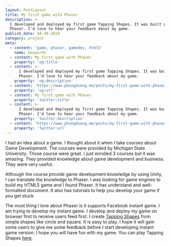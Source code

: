 ```yaml
---
layout: PostLayout
title: My first game with Phaser
description: >-
  I developed and deployed my first game Tapping Shapes. It was built with
  Phaser. I'd love to hear your feedback about my game.
publish_date: 04-30-2019
category: project
meta:
  - content: 'game, phaser, gamedev, html5'
    name: keywords
  - content: My first game with Phaser
    property: 'og:title'
  - content: >-
      I developed and deployed my first game Tapping Shapes. It was built with
      Phaser. I'd love to hear your feedback about my game.
    property: 'og:description'
  - content: 'https://www.phongduong.me/posts/my-first-game-with-phaser.html'
    property: 'og:url'
  - content: My first game with Phaser
    property: 'twitter:title'
  - content: >-
      I developed and deployed my first game Tapping Shapes. It was built with
      Phaser. I'd love to hear your feedback about my game.
    property: 'twitter:description'
  - content: 'https://www.phongduong.me/posts/my-first-game-with-phaser.html'
    property: 'twitter:url'
---
```

I had an idea about a game. I thought about it when I take courses about Game Development. The courses were provided by Michigan State University. Those course were great. I just enrolled 3 courses but it was amazing. They provided knowledge about game development and business. They were very useful.

Although the course provide game development knowledge by using Unity, I can translate the knowledge to Phaser. I was looking for game engines to build my HTML5 game and I found Phaser. It has understand and well-formatted document. It also has tutorials to help you develop your game if you get stuck.

The most thing I love about Phaser is it supports Facebook instant game. I am trying to develop my instant game. I develop and deploy my game on browser first to receive users feed first. I create [Tapping Shapes](https://tapping-shapes.surge.sh/) from simple shapes like circle and square. It is easy to play. I hope it will gain some users to give me some feedback before I start developing instant game version. I hope you will have fun with my game. You can play Tapping Shapes [here](https://tapping-shapes.surge.sh/).
